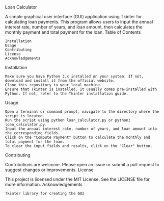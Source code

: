 Loan Calculator

A simple graphical user interface (GUI) application using Tkinter for calculating loan payments. This program allows users to input the annual interest rate, number of years, and loan amount, then calculates the monthly payment and total payment for the loan.
Table of Contents

    Installation
    Usage
    Contributing
    License
    Acknowledgements

Installation

    Make sure you have Python 3.x installed on your system. If not, download and install it from the official website.
    Clone this repository to your local machine.
    Ensure that Tkinter is installed. It usually comes pre-installed with Python. If not, refer to the Tkinter installation guide.

Usage

    Open a terminal or command prompt, navigate to the directory where the script is located.
    Run the script using python loan_calculator.py or python3 loan_calculator.py.
    Input the annual interest rate, number of years, and loan amount into the corresponding fields.
    Click on the "Compute Payment" button to calculate the monthly and total payment for the loan.
    To clear the input fields and results, click on the "Clear" button.

Contributing

Contributions are welcome. Please open an issue or submit a pull request to suggest changes or improvements.
License

This project is licensed under the MIT License. See the LICENSE file for more information.
Acknowledgements

    Tkinter library for creating the GUI
